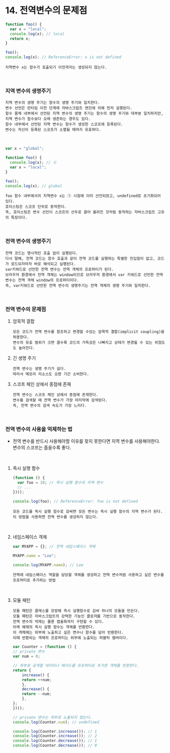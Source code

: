 # 14. 전역변수의 문제점

```javascript
function foo() {
  var x = "local";
  console.log(x); // local
  return x;
}

foo();
console.log(x); // ReferenceError: x is not defined
```

    지역변수 x는 함수가 호출되기 이전까지는 생성되지 않는다.

<br/>

### 지역 변수의 생명주기

    지역 변수의 생명 주기는 함수의 생명 주기와 일치한다.
    변수 선언은 런타임 이전 단계에 자바스크립트 엔진에 의해 먼저 실행된다.
    함수 몸체 내부에서 선언된 지역 변수의 생명 주기는 함수의 생명 주기와 대부분 일치하지만, 지역 변수가 함수보다 오래 생존하는 경우도 있다.
    함수 내부에서 선언된 지역 변수는 함수가 생성한 스코프에 등록된다.
    변수는 자신이 등록된 스코프가 소멸될 때까지 유효하다.

<br/>

```javascript
var x = "global";

function foo() {
  console.log(x); // ①
  var x = "local";
}

foo();
console.log(x); // global
```

    foo 함수 내부에서의 지역변수 x는 ① 시점에 이미 선언되었고, undefined로 초기화되어 있다.
    호이스팅은 스코프 단위로 동작한다.
    즉, 호이스팅은 변수 선언이 스코프의 선두로 끌어 올려진 것처럼 동작하는 자바스크립트 고유의 특징이다.

<br/>

### 전역 변수의 생명주기

    전역 코드는 명시적인 호출 없이 실행된다.
    다시 말해, 전역 코드는 함수 호출과 같이 전역 코드를 실행하는 특별한 진입점이 없고, 코드가 로드되자마자 바로 해석되고 실행된다.
    var키워드로 선언한 전역 변수는 전역 객체의 프로퍼티가 된다.
    브라우저 환경에서 전역 객체는 window이므로 브라우저 환경에서 var 키워드로 선언한 전역 변수는 전역 객체 window의 프로퍼티이다.
    즉, var키워드로 선언한 전역 변수의 생명주기는 전역 객체의 생명 주기와 일치한다.

<br/>

### 전역 변수의 문제점

1.  암묵적 결합

        모든 코드가 전역 변수를 참조하고 변경할 수있는 암묵적 결합(implicit coupling)을 허용한다.
        변수의 유효 범위가 크면 클수록 코드의 가독성은 나빠지고 상태가 변경될 수 있는 위험도도 높아진다.

2.  긴 생명 주기

        전역 변수는 생명 주기가 길다.
        따라서 메모리 리소스도 오랜 기간 소비한다.

3.  스코프 체인 상에서 종점에 존재

        전역 변수는 스코프 체인 상에서 종점에 존재한다.
        변수를 검색할 때 전역 변수가 가장 마지막에 검색된다.
        즉, 전역 변수의 검색 속도가 가장 느리다.

<br/>

### 전역 변수의 사용을 억제하는 법

- 전역 변수를 반드시 사용해야할 이유를 찾지 못한다면 지역 변수를 사용해야한다.
  변수의 스코프는 좁을수록 좋다.

<br/>

1.  즉시 실행 함수

    ```javascript
    (function () {
      var foo = 10; // 즉시 실행 함수의 지역 변수
      // ...
    })();

    console.log(foo); // ReferenceError: foo is not defined
    ```

        모든 코드를 즉시 실행 함수로 감싸면 모든 변수는 즉시 실행 함수의 지역 변수가 된다.
        이 방법을 사용하면 전역 변수를 생성하지 않는다.

<br/>

2.  네임스페이스 객체

    ```javascript
    var MYAPP = {}; // 전역 네임스페이스 객체

    MYAPP.name = "Lee";

    console.log(MYAPP.name); // Lee
    ```

        전역에 네임스페이스 역할을 담당할 객체를 생성하고 전역 변수처럼 사용하고 싶은 변수를 프로퍼티로 추가하는 방법

<br/>

3.  모듈 패턴

        모듈 패턴은 클래스를 모방해 즉시 실행함수로 감싸 하나의 모듈을 만든다.
        모듈 패턴은 자바스크립트의 강력한 기능인 클로저를 기반으로 동작한다.
        전역 변수의 억제는 물론 캡슐화까지 구현할 수 있다.
        아래 예제의 즉시 실행 함수는 객체를 반환한다.
        이 객체에는 외부에 노출하고 싶은 변수나 함수를 담아 반환한다.
        이때 반환되는 객체의 프로퍼티는 외부에 노출되는 퍼블릭 멤버이다.

    ```javascript
    var Counter = (function () {
    // private 변수
    var num = 0;

    // 외부로 공개할 데이터나 메서드를 프로퍼티로 추가한 객체를 반환한다.
    return {
        increase() {
        return ++num;
        },
        decrease() {
        return --num;
        },
    };
    })();

    // private 변수는 외부로 노출되지 않는다.
    console.log(Counter.num); // undefined

    console.log(Counter.increase()); // 1
    console.log(Counter.increase()); // 2
    console.log(Counter.decrease()); // 1
    console.log(Counter.decrease()); // 0
    ```
